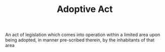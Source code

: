 ---
title: Adoptive Act
permalink: "/definitions/adoptive-act.html"
body: An act of legislation which comes into operation within a limited area upon
  being adopted, in manner pre-scribed therein, by the inhabitants of that area
published_at: '2018-07-07'
layout: post
---